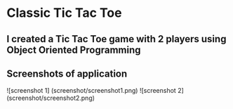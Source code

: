 # Classic Tic Tac Toe
## I created a Tic Tac Toe game with 2 players using Object Oriented Programming


## Screenshots of application

![screenshot 1] (screenshot/screenshot1.png)
![screenshot 2] (screenshot/screenshot2.png)

